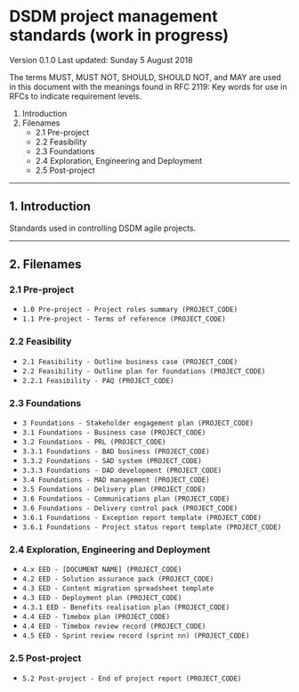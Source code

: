 # DSDM project management standards (work in progress)

Version 0.1.0
Last updated: Sunday 5 August 2018

The terms MUST, MUST NOT, SHOULD, SHOULD NOT, and MAY are used in this document with the meanings found in RFC 2119: Key words for use in RFCs to indicate requirement levels.

<!-- MarkdownTOC depth=2-->

1. Introduction
2. Filenames
    - 2.1 Pre-project
    - 2.2 Feasibility
    - 2.3 Foundations
    - 2.4 Exploration, Engineering and Deployment
    - 2.5 Post-project

<!-- /MarkdownTOC -->

---

## 1. Introduction

Standards used in controlling DSDM agile projects.




---

## 2. Filenames

### 2.1 Pre-project

* `1.0 Pre-project - Project roles summary (PROJECT_CODE)`
* `1.1 Pre-project - Terms of reference (PROJECT_CODE)`


### 2.2 Feasibility

* `2.1 Feasibility - Outline business case (PROJECT_CODE)`
* `2.2 Feasibility - Outline plan for foundations (PROJECT_CODE)`
* `2.2.1 Feasibility - PAQ (PROJECT_CODE)`


### 2.3 Foundations

* `3 Foundations - Stakeholder engagement plan (PROJECT_CODE)`
* `3.1 Foundations - Business case (PROJECT_CODE)`
* `3.2 Foundations - PRL (PROJECT_CODE)`
* `3.3.1 Foundations - BAD business (PROJECT_CODE)`
* `3.3.2 Foundations - SAD system (PROJECT_CODE)`
* `3.3.3 Foundations - DAD development (PROJECT_CODE)`
* `3.4 Foundations - MAD management (PROJECT_CODE)`
* `3.5 Foundations - Delivery plan (PROJECT_CODE)`
* `3.6 Foundations - Communications plan (PROJECT_CODE)`
* `3.6 Foundations - Delivery control pack (PROJECT_CODE)`
* `3.6.1 Foundations - Exception report template (PROJECT_CODE)`
* `3.6.1 Foundations - Project status report template (PROJECT_CODE)`


### 2.4 Exploration, Engineering and Deployment

* `4.x EED - [DOCUMENT NAME] (PROJECT_CODE)`
* `4.2 EED - Solution assurance pack (PROJECT_CODE)`
* `4.3 EED - Content migration spreadsheet template`
* `4.3 EED - Deployment plan (PROJECT_CODE)`
* `4.3.1 EED - Benefits realisation plan (PROJECT_CODE)`
* `4.4 EED - Timebox plan (PROJECT_CODE)`
* `4.4 EED - Timebox review record (PROJECT_CODE)`
* `4.5 EED - Sprint review record (sprint nn) (PROJECT_CODE)`


### 2.5 Post-project

* `5.2 Post-project - End of project report (PROJECT_CODE)`
